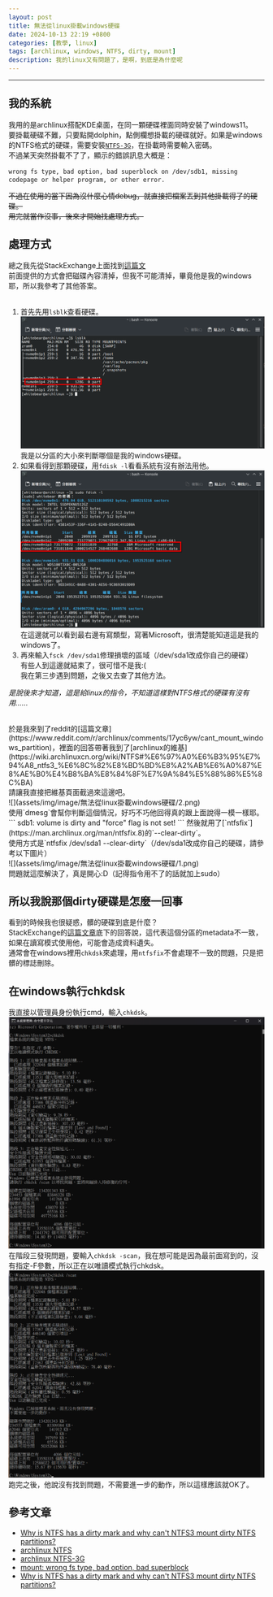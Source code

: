 ```yaml
---
layout: post
title: 無法從linux掛載windows硬碟
date: 2024-10-13 22:19 +0800
categories: [教學, linux]
tags: [archlinux, windows, NTFS, dirty, mount]
description: 我的linux又有問題了，是啊，到底是為什麼呢
---
```

---
## 我的系統
我用的是archlinux搭配KDE桌面，在同一顆硬碟裡面同時安裝了windows11。<br>
要掛載硬碟不難，只要點開dolphin，點側欄想掛載的硬碟就好。如果是windows的NTFS格式的硬碟，需要安裝[`NTFS-3G`](https://wiki.archlinux.org/title/NTFS-3G)，在掛載時需要輸入密碼。<br>
不過某天突然掛載不了了，顯示的錯誤訊息大概是：<br>
```
wrong fs type, bad option, bad superblock on /dev/sdb1, missing codepage or helper program, or other error.
```
~~不過在使用的當下因為沒什麼心情debug，就直接把檔案丟到其他掛載得了的硬碟。~~ <br>
~~用完就當作沒事，後來才開始找處理方式。~~

## 處理方式
總之我先從StackExchange上面找到[這篇文](https://unix.stackexchange.com/questions/315063/mount-wrong-fs-type-bad-option-bad-superblock)<br>
前面提供的方式會把磁碟內容清掉，但我不可能清掉，畢竟他是我的windows耶，所以我參考了其他答案。<br>
<br>
1. 首先先用`lsblk`查看硬碟。
![](assets/img/image/無法從linux掛載windows硬碟/5.png)<br>
我是以分區的大小來判斷哪個是我的windows硬碟。
2. 如果看得到那顆硬碟，用`fdisk -l`看看系統有沒有辦法用他。
![](assets/img/image/無法從linux掛載windows硬碟/6.png)<br>
在這邊就可以看到最右邊有寫類型，寫著Microsoft，很清楚能知道這是我的windows了。
3. 再來輸入`fsck /dev/sda1`修理損壞的區域（/dev/sda1改成你自己的硬碟）<br>
有些人到這邊就結束了，很可惜不是我:( <br>
我在第三步遇到問題，之後又去查了其他方法。<br>

_是說後來才知道，這是給linux的指令，不知道這樣對NTFS格式的硬碟有沒有用......_

<br>
於是我來到了reddit的[這篇文章](https://www.reddit.com/r/archlinux/comments/17yc6yw/cant_mount_windows_partition)，裡面的回答帶著我到了[archlinux的維基](https://wiki.archlinuxcn.org/wiki/NTFS#%E6%97%A0%E6%B3%95%E7%94%A8_ntfs3_%E6%8C%82%E8%BD%BD%E8%A2%AB%E6%A0%87%E8%AE%B0%E4%B8%BA%E8%84%8F%E7%9A%84%E5%88%86%E5%8C%BA)<br>
請讓我直接把維基頁面截過來這邊吧。<br>
![](assets/img/image/無法從linux掛載windows硬碟/2.png)<br>
使用`dmesg`會幫你判斷這個情況，好巧不巧他回得真的跟上面說得一模一樣耶。<br>
```
sdb1: volume is dirty and "force" flag is not set!
```
然後就用了[`ntfsfix`](https://man.archlinux.org/man/ntfsfix.8)的`--clear-dirty`。<br>
使用方式是`ntfsfix /dev/sda1 --clear-dirty`（/dev/sda1改成你自己的硬碟，請參考以下圖片）<br>
![](assets/img/image/無法從linux掛載windows硬碟/1.png)<br>
問題就這麼解決了，真是開心:D（記得指令用不了的話就加上sudo）

## 所以我說那個dirty硬碟是怎麼一回事
看到的時候我也很疑惑，髒的硬碟到底是什麼？<br>
StackExchange的[這篇文章](https://unix.stackexchange.com/questions/748468/why-is-ntfs-has-a-dirty-mark-and-why-cant-ntfs3-mount-dirty-ntfs-partitions)底下的回答說，這代表這個分區的metadata不一致，如果在讀寫模式使用他，可能會造成資料遺失。<br>
通常會在windows裡用`chkdsk`來處理，用`ntfsfix`不會處理不一致的問題，只是把髒的標誌刪除。<br>

## 在windows執行chkdsk
我直接以管理員身份執行cmd，輸入`chkdsk`。<br>
![](assets/img/image/無法從linux掛載windows硬碟/3.png)<br>
在階段三發現問題，要輸入`chkdsk -scan`，我在想可能是因為最前面寫到的，沒有指定-F參數，所以正在以唯讀模式執行chkdsk。<br>
![](assets/img/image/無法從linux掛載windows硬碟/4.png)<br>
跑完之後，他說沒有找到問題，不需要進一步的動作，所以這樣應該就OK了。

## 參考文章
- [Why is NTFS has a dirty mark and why can't NTFS3 mount dirty NTFS partitions?](https://unix.stackexchange.com/questions/748468/why-is-ntfs-has-a-dirty-mark-and-why-cant-ntfs3-mount-dirty-ntfs-partitions)
- [archlinux NTFS](https://wiki.archlinuxcn.org/wiki/NTFS)
- [archlinux NTFS-3G](https://wiki.archlinux.org/title/NTFS-3G)
- [mount: wrong fs type, bad option, bad superblock](https://unix.stackexchange.com/questions/315063/mount-wrong-fs-type-bad-option-bad-superblock)
- [Why is NTFS has a dirty mark and why can't NTFS3 mount dirty NTFS partitions?](https://unix.stackexchange.com/questions/748468/why-is-ntfs-has-a-dirty-mark-and-why-cant-ntfs3-mount-dirty-ntfs-partitions)
